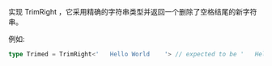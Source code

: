 实现 TrimRight<T> ，它采用精确的字符串类型并返回一个删除了空格结尾的新字符串。

例如:

```typescript
type Trimed = TrimRight<'   Hello World    '> // expected to be '   Hello World'
```
